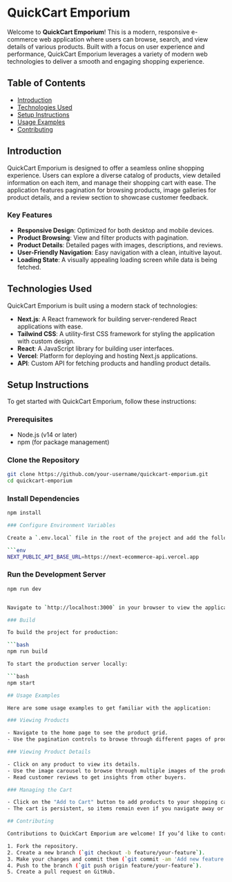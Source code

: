 # QuickCart Emporium

Welcome to **QuickCart Emporium**! This is a modern, responsive e-commerce web application where users can browse, search, and view details of various products. Built with a focus on user experience and performance, QuickCart Emporium leverages a variety of modern web technologies to deliver a smooth and engaging shopping experience.

## Table of Contents

- [Introduction](#introduction)
- [Technologies Used](#technologies-used)
- [Setup Instructions](#setup-instructions)
- [Usage Examples](#usage-examples)
- [Contributing](#contributing)
  
## Introduction

QuickCart Emporium is designed to offer a seamless online shopping experience. Users can explore a diverse catalog of products, view detailed information on each item, and manage their shopping cart with ease. The application features pagination for browsing products, image galleries for product details, and a review section to showcase customer feedback.

### Key Features

- **Responsive Design**: Optimized for both desktop and mobile devices.
- **Product Browsing**: View and filter products with pagination.
- **Product Details**: Detailed pages with images, descriptions, and reviews.
- **User-Friendly Navigation**: Easy navigation with a clean, intuitive layout.
- **Loading State**: A visually appealing loading screen while data is being fetched.

## Technologies Used

QuickCart Emporium is built using a modern stack of technologies:

- **Next.js**: A React framework for building server-rendered React applications with ease.
- **Tailwind CSS**: A utility-first CSS framework for styling the application with custom design.
- **React**: A JavaScript library for building user interfaces.
- **Vercel**: Platform for deploying and hosting Next.js applications.
- **API**: Custom API for fetching products and handling product details.

## Setup Instructions

To get started with QuickCart Emporium, follow these instructions:

### Prerequisites

- Node.js (v14 or later)
- npm (for package management)

### Clone the Repository

```bash
git clone https://github.com/your-username/quickcart-emporium.git
cd quickcart-emporium
```

### Install Dependencies

```bash
npm install

### Configure Environment Variables

Create a `.env.local` file in the root of the project and add the following variables:

```env
NEXT_PUBLIC_API_BASE_URL=https://next-ecommerce-api.vercel.app
```

### Run the Development Server

```bash
npm run dev


Navigate to `http://localhost:3000` in your browser to view the application.

### Build 

To build the project for production:

```bash
npm run build

To start the production server locally:

```bash
npm start

## Usage Examples

Here are some usage examples to get familiar with the application:

### Viewing Products

- Navigate to the home page to see the product grid.
- Use the pagination controls to browse through different pages of products.

### Viewing Product Details

- Click on any product to view its details.
- Use the image carousel to browse through multiple images of the product.
- Read customer reviews to get insights from other buyers.

### Managing the Cart

- Click on the "Add to Cart" button to add products to your shopping cart.
- The cart is persistent, so items remain even if you navigate away or refresh the page.

## Contributing

Contributions to QuickCart Emporium are welcome! If you’d like to contribute, please follow these steps:

1. Fork the repository.
2. Create a new branch (`git checkout -b feature/your-feature`).
3. Make your changes and commit them (`git commit -am 'Add new feature'`).
4. Push to the branch (`git push origin feature/your-feature`).
5. Create a pull request on GitHub.
